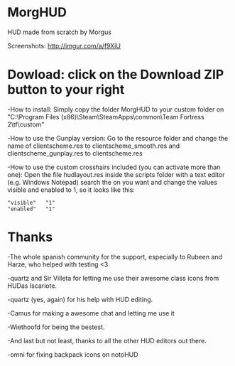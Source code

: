 MorgHUD
=======

HUD made from scratch by Morgus

Screenshots: http://imgur.com/a/f9XiU

Dowload: click on the Download ZIP button to your right
=======
-How to install:
  Simply copy the folder MorgHUD to your custom folder
  on "C:\Program Files (x86)\Steam\SteamApps\common\Team Fortress 2\tf\custom"

-How to use the Gunplay version:
	Go to the resource folder and change the name of clientscheme.res to clientscheme_smooth.res
	and clientscheme_gunplay.res to clientscheme.res

-How to use the custom crosshairs included (you can activate more than one):
  Open the file hudlayout.res inside the scripts folder with a text editor (e.g. Windows Notepad)
  search the on you want and change the values visible and enabled to 1, so it looks like this:
	
	"visible"	"1"
	"enabled"	"1"

Thanks
======
  -The whole spanish community for the support, especially to Rubeen and Harze, who helped
   with testing <3

  -quartz and Sir Villeta for letting me use their awesome class icons from HUDas Iscariote.

  -quartz (yes, again) for his help with HUD editing.
  
  -Camus for making a awesome chat and letting me use it
  
  -Wiethoofd for being the bestest.

  -And last but not least, thanks to all the other HUD editors out there.

  -omni for fixing backpack icons on notoHUD